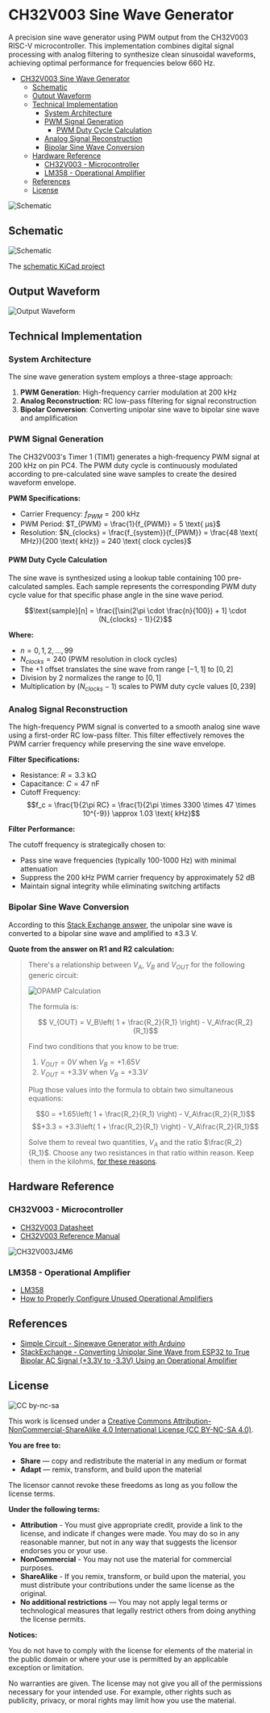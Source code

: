 # CH32V003 Sine Wave Generator

A precision sine wave generator using PWM output from the CH32V003 RISC-V microcontroller. This implementation combines digital signal processing with analog filtering to synthesize clean sinusoidal waveforms, achieving optimal performance for frequencies below 660 Hz.

- [CH32V003 Sine Wave Generator](#ch32v003-sine-wave-generator)
  - [Schematic](#schematic)
  - [Output Waveform](#output-waveform)
  - [Technical Implementation](#technical-implementation)
    - [System Architecture](#system-architecture)
    - [PWM Signal Generation](#pwm-signal-generation)
      - [PWM Duty Cycle Calculation](#pwm-duty-cycle-calculation)
    - [Analog Signal Reconstruction](#analog-signal-reconstruction)
    - [Bipolar Sine Wave Conversion](#bipolar-sine-wave-conversion)
  - [Hardware Reference](#hardware-reference)
    - [CH32V003 - Microcontroller](#ch32v003---microcontroller)
    - [LM358 - Operational Amplifier](#lm358---operational-amplifier)
  - [References](#references)
  - [License](#license)


![Schematic](./Images/CH32V003-Sine-Wave-Generator-Breadboard.png)

## Schematic

![Schematic](./Images/CH32V003-Sine-Wave-Generator.png)

The [schematic KiCad project](./schematic/CH32V003-Sine-Wave-Generator/)

## Output Waveform

![Output Waveform](./Images/CH32V003-Sine-Wave-Generator-Output.png)

## Technical Implementation

### System Architecture

The sine wave generation system employs a three-stage approach:

1. **PWM Generation**: High-frequency carrier modulation at 200 kHz
2. **Analog Reconstruction**: RC low-pass filtering for signal reconstruction
3. **Bipolar Conversion**: Converting unipolar sine wave to bipolar sine wave and amplification

### PWM Signal Generation

The CH32V003's Timer 1 (TIM1) generates a high-frequency PWM signal at 200 kHz on pin PC4. The PWM duty cycle is continuously modulated according to pre-calculated sine wave samples to create the desired waveform envelope.

**PWM Specifications:**

- Carrier Frequency: $f_{PWM} = 200 \text{ kHz}$
- PWM Period: $T_{PWM} = \frac{1}{f_{PWM}} = 5 \text{ μs}$
- Resolution: $N_{clocks} = \frac{f_{system}}{f_{PWM}} = \frac{48 \text{ MHz}}{200 \text{ kHz}} = 240 \text{ clock cycles}$

#### PWM Duty Cycle Calculation

The sine wave is synthesized using a lookup table containing 100 pre-calculated samples. Each sample represents the corresponding PWM duty cycle value for that specific phase angle in the sine wave period.

$$\text{sample}[n] = \frac{[\sin(2\pi \cdot \frac{n}{100}) + 1] \cdot (N_{clocks} - 1)}{2}$$

**Where:**

- $n = 0, 1, 2, \ldots, 99$
- $N_{clocks} = 240$ (PWM resolution in clock cycles)
- The $+1$ offset translates the sine wave from range $[-1, 1]$ to $[0, 2]$
- Division by 2 normalizes the range to $[0, 1]$
- Multiplication by $(N_{clocks} - 1)$ scales to PWM duty cycle values $[0, 239]$

### Analog Signal Reconstruction

The high-frequency PWM signal is converted to a smooth analog sine wave using a first-order RC low-pass filter. This filter effectively removes the PWM carrier frequency while preserving the sine wave envelope.

**Filter Specifications:**

- Resistance: $R = 3.3 \text{ kΩ}$
- Capacitance: $C = 47 \text{ nF}$
- Cutoff Frequency: $$f_c = \frac{1}{2\pi RC} = \frac{1}{2\pi \times 3300 \times 47 \times 10^{-9}} \approx 1.03 \text{ kHz}$$

**Filter Performance:**

The cutoff frequency is strategically chosen to:

- Pass sine wave frequencies (typically 100-1000 Hz) with minimal attenuation
- Suppress the 200 kHz PWM carrier frequency by approximately 52 dB
- Maintain signal integrity while eliminating switching artifacts

### Bipolar Sine Wave Conversion

According to this [Stack Exchange answer](https://electronics.stackexchange.com/a/725011/306795), the unipolar sine wave is converted to a bipolar sine wave and amplified to $\pm3.3\text{ V}$.

**Quote from the answer on R1 and R2 calculation:**
> There's a relationship between $V_A$, $V_B$ and $V_{OUT}$ for the following generic circuit:
>
> ![OPAMP Calculation](./Images/OPAMP-Calculation.png)
>
> The formula is:
>
> $$ V_{OUT} = V_B\left( 1 + \frac{R_2}{R_1} \right) - V_A\frac{R_2}{R_1}$$
>
> Find two conditions that you know to be true:
>
> 1. $V_{OUT} = 0V$ when $V_B=+1.65V$
> 2. $V_{OUT} = +3.3V$ when $V_B=+3.3V$
>
> Plug those values into the formula to obtain two simultaneous equations:
>
> $$0 = +1.65\left( 1 + \frac{R_2}{R_1} \right) - V_A\frac{R_2}{R_1}$$
> $$+3.3 = +3.3\left( 1 + \frac{R_2}{R_1} \right) - V_A\frac{R_2}{R_1}$$
>
> Solve them to reveal two quantities, $V_A$ and the ratio $\frac{R_2}{R_1}$. Choose any two resistances in that ratio within reason. Keep them in the kilohms, [for these reasons](https://electronics.stackexchange.com/a/669233/292884).

## Hardware Reference

### CH32V003 - Microcontroller

- [CH32V003 Datasheet](./Documents/CH32V003%20Datasheet%20-%20V1.7.PDF)
- [CH32V003 Reference Manual](./Documents/CH32V003%20Reference%20Manual%20-%20V1.7.PDF)

![CH32V003J4M6](./Images/CH32V003J4M6_Pinout_No_Remapping.png)

### LM358 - Operational Amplifier

- [LM358](./Documents/Texas%20Instruments%20-%20LM358.pdf)
- [How to Properly Configure Unused Operational Amplifiers](./Documents/Texas%20Instruments%20-%20How%20to%20Properly%20Configure%20Unused%20Operational%20Amplifiers.pdf)

## References

- [Simple Circuit - Sinewave Generator with Arduino](https://simple-circuit.com/arduino-sinewave-generator-pwm-rc-low-pass-filter/)
- [StackExchange - Converting Unipolar Sine Wave from ESP32 to True Bipolar AC Signal (+3.3V to -3.3V) Using an Operational Amplifier](https://electronics.stackexchange.com/a/725011/306795)

## License

![CC by-nc-sa](Images/by-nc-sa.svg)

This work is licensed under a [Creative Commons Attribution-NonCommercial-ShareAlike 4.0 International License (CC BY-NC-SA 4.0)](https://creativecommons.org/licenses/by-nc-sa/4.0/).

**You are free to:**

- **Share** — copy and redistribute the material in any medium or format
- **Adapt** — remix, transform, and build upon the material

The licensor cannot revoke these freedoms as long as you follow the license terms.

**Under the following terms:**

- **Attribution** - You must give appropriate credit, provide a link to the license, and indicate if changes were made. You may do so in any reasonable manner, but not in any way that suggests the licensor endorses you or your use.
- **NonCommercial** - You may not use the material for commercial purposes.
- **ShareAlike** - If you remix, transform, or build upon the material, you must distribute your contributions under the same license as the original.
- **No additional restrictions** — You may not apply legal terms or technological measures that legally restrict others from doing anything the license permits.

**Notices:**

You do not have to comply with the license for elements of the material in the public domain or where your use is permitted by an applicable exception or limitation.

No warranties are given. The license may not give you all of the permissions necessary for your intended use. For example, other rights such as publicity, privacy, or moral rights may limit how you use the material.
